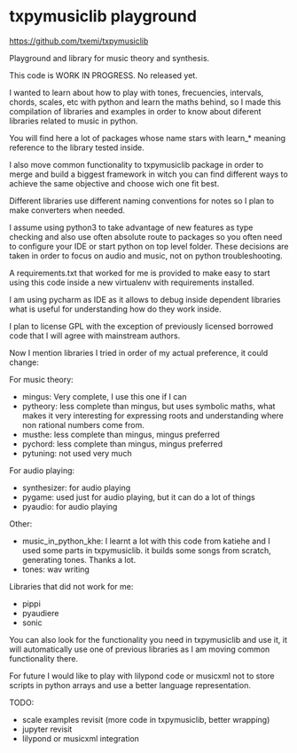 # txpymusiclib playground

https://github.com/txemi/txpymusiclib

Playground and library for music theory and synthesis.

This code is WORK IN PROGRESS.  No released yet.

I wanted to learn about how to play with tones, frecuencies, intervals, chords, scales, etc with python and learn the maths behind, so I made this compilation of libraries and examples in order to know about diferent libraries related to music in python.

You will find here a lot of packages whose name stars with learn_* meaning reference to the library tested inside.

I also move common functionality to txpymusiclib package in order to merge and build a biggest framework in witch you can find different ways to achieve the same objective and choose wich one fit best.

Different libraries use different naming conventions for notes so I plan to make converters when needed.

I assume using python3 to take advantage of new features as type checking and also use often absolute route to packages so you often need to configure your IDE or start python on top level folder. These decisions are taken in order to focus on audio and music, not on python troubleshooting.

A requirements.txt that worked for me is provided to make easy to start using this code inside a new virtualenv with requirements installed.

I am using pycharm as IDE as it allows to debug inside dependent libraries what is useful for understanding how do they work inside.

I plan to license GPL with the exception of previously licensed borrowed code that I will agree with mainstream authors.

Now I mention  libraries I tried in order of my actual preference, it could change:

For music theory:
- mingus: Very complete, I use this one if I can
- pytheory: less complete than mingus, but uses symbolic maths, what makes it very interesting for expressing roots and understanding where non rational numbers come from.
- musthe: less complete than mingus, mingus preferred
- pychord: less complete than mingus, mingus preferred
- pytuning: not used very much

For audio playing:  
- synthesizer: for audio playing
- pygame: used just for audio playing, but it can do a lot of things
- pyaudio: for audio playing

Other:
- music_in_python_khe: I learnt a lot with this code from katiehe and I used some parts in txpymusiclib. it builds some songs from scratch, generating tones. Thanks a lot.
- tones: wav writing

Libraries that did not work for me:
- pippi
- pyaudiere
- sonic

You can also look for the functionality you need in txpymusiclib and use it, it will automatically use one of previous libraries as I am moving common functionality there.

For future I would like to play with lilypond code or musicxml not to store scripts in python arrays and use a better language representation.

TODO: 
- scale examples revisit (more code in txpymusiclib, better wrapping)
- jupyter revisit
- lilypond or musicxml integration


